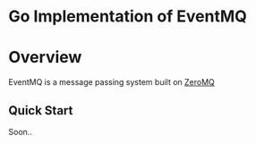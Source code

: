 Go Implementation of EventMQ
======

# Overview
EventMQ is a message passing system built on [ZeroMQ](https://zeromq.org)

## Quick Start

Soon..

